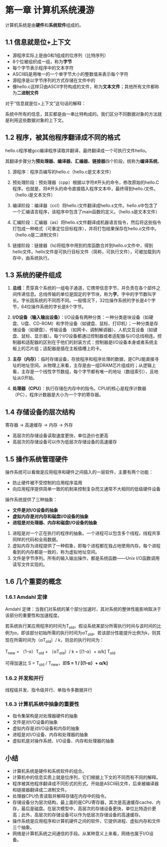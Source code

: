 # 第一章 计算机系统漫游 #

计算机系统是由**硬件**和**系统软件**组成的。

## 1.1 信息就是位+上下文 ##

- 源程序实际上是由0和1组成的位序列（比特序列）
- 8个位被组织成一组，称为**字节**
- 每个字节表示程序中的文本字符
- ASCII码是用唯一的一个单字节大小的整数值来表示每个字符
- 源程序是以字节序列的方式存储在文件中的
- 像hello.c这样只由ASCII字符构成的文件，称为**文本文件**；其他所有文件都称为**二进制文件**

对于“信息就是位+上下文”这句话的解释：

系统中所有的信息，其实都是由一串比特构成的。我们区分不同数据对象的方法就是利用这些数据对象的上下文。

## 1.2 程序，被其他程序翻译成不同的格式 ##

hello.c程序被gcc编译程序读取并翻译，最终翻译成一个可执行文件hello。

其翻译步骤分为**预处理器、编译器、汇编器、链接器**四个阶段，统称为**编译系统**。

1. 源程序：程序员编写的hello.c（hello.c是文本文件）

2. 预处理阶段：预处理器（cpp）根据以字符#开头的命令，修改原始的hello.C程序。也就是，将#开头的命令直接插入程序文本中，最终得到hello.i文件。（hello.i是文本文件）

3. 编译阶段：编译器（ccl）将hello.i文件翻译成hello.s文件。hello.s中包含了一个汇编语言程序，该程序中包含了main函数的定义。（hello.s是文本文件）

4. 汇编阶段：汇编器（as）将hello.s文件翻译成机器语言指令，然后将这些指令打包成一种格式（可重定位目标程序），并将打包结果保存在hello.o文件中。（hello.o是二进制文件）

5. 链接阶段：链接器（ls)将程序中用到的库函数合并到hello.o文件中，得到hello文件。hello文件是可执行目标文件（简称，可执行文件），可被加载到内存中，由系统执行。

## 1.3 系统的硬件组成 ##

1. **总线**：贯穿真个系统的一组电子通道，它携带信息字节，并负责在各个部件之间传递信息。总线传输的单位是固定的字节块，称为**字**。字中的字节数叫字长。字长因系统的不同而不同。一般情况下，32位操作系统的字长是4个字节，64位操作系统的字长是8个字节。

2. **I/O设备（输入输出设备）**：I/O设备有两种分类：一种分类是块设备（如硬盘、U盘、CD-ROM）和字符设备（如键盘、鼠标、打印机）；一种分类是存储设备（如硬盘）、传输设备 （如网卡、调制解调器）、人机交互设备（如键盘、鼠标、显示器）。每个I/O设备都通过控制器或者适配器与I/O总线相连。控制器和适配器的区别在于他们的封装方式：控制器是I/O设备本身或者系统主板上的芯片组；适配器是插在主板插槽上的卡。

3. **主存（内存）**：临时存储设备，存放程序和程序处理的数据，是CPU能直接寻址的地址空间。从物理上来看，主存是由一组DRAM芯片组成的；从逻辑上看，主存是一个线性字节数组，每个字节都有唯一的地址（数组索引），且地址从0开始。

4. **处理器（CPU）**：执行存储在内存中的指令。CPU的核心是程序计数器（PC），程序计数器是大小为一个字的寄存器。

## 1.4 存储设备的层次结构 ##

寄存器 → 高速缓存 → 内存  → 外存

- 高层次的存储设备读取速度更快，单位造价也更高
- 高层次的存储设备可以作为低层次存储设备的高速缓存

## 1.5 操作系统管理硬件 ##

操作系统可以看做是应用程序和硬件之间插入的一层软件，主要有两个功能：

- 防止硬件被不受控制的应用程序滥用
- 向应用程序提供简单一致的机制来控制复杂而又通常不大相同的低级硬件设备

操作系统提供了三种抽象：

- **文件是对I/O设备的抽象**
- **虚拟内存是对内存和磁盘I/O设备的抽象**
- **进程是对处理器、内存和磁盘I/O设备的抽象**


1. 进程是对一个正在执行的程序的抽象。一个进程可以包含多个线程，线程共享同样的代码和全局数据。
2. 虚拟内存为进程提供了一种假象，即每个进程都在独占地使用内存。每个进程看到的内存都是一致的，称为虚拟地址空间。
3. 文件是字节序列。所有的输入输出操作，都是系统函数——Unix I/O函数调用读写文件实现的。

## 1.6 几个重要的概念 ##

### 1.6.1 Amdahl 定律 ###

Amdahl 定律：当我们对系统的某个部分加速时，其对系统的整体性能影响取决于该部分的重要性和加速程度。

若系统执行某应用程序的时间为T<sub>old</sub>。假设系统某部分所需执行时间与该时间的比例为α，即该部分初始所需的执行时间为αT<sub>old</sub>。若该部分性能提升比例为k，则其现在所需时间为（αT<sub>old</sub>）/ k，则总的执行时间为：

T<sub>new</sub> = （1-α）T<sub>old</sub> + （αT<sub>old</sub>）/ k = [(1-α）+ α/k] T<sub>old</sub>

可得加速比 S = T<sub>old</sub> / T<sub>new</sub>，即**S = 1 / [(1-α）+ α/k]**

### 1.6.2 并发和并行 ###

线程级并发、指令级并行、单指令多数据并行

### 1.6.3 计算机系统中抽象的重要性 ###

- 指令集架构是对处理器硬件的抽象
- 文件是对I/O设备的抽象
- 虚拟内存是对I/O设备和内存的抽象
- 进程是对I/O设备、内存和处理器的抽象
- 虚拟机是对操作系统、I/O设备、内存和处理器的抽象

## 小结 ##

- 计算机系统是硬件和系统软件的组合。
- 计算机中的信息实质上就是位序列，它们根据上下文的不同而有不同的解释。
- 程序被其他程序翻译成不同形式的形式，开始是ASCII码文件，后来被编译器和链接器翻译成二进制文件。
- 处理器CPU负责读取并解释存储在内存中的指令。
- 存储设备分为层次结构，最上面的是CPU寄存器，其次是高速缓存cache、内存，最后是磁盘。在层次模型中，高层次的存储设备更快，单位比特造价更高；此外，高层次的存储设备可以作为低层次存储设备的高速缓存。
- 操作系统是应用程序和计算机硬件之间的软件，它提供进程、虚拟内存和文件三个抽象。
- 网络是计算机系统之间通信的手段。从某种意义上来看，网络也属于I/O设备。